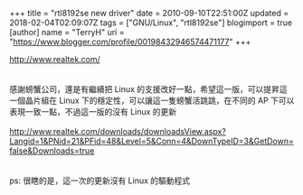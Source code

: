 +++
title = "rtl8192se new driver"
date = 2010-09-10T22:51:00Z
updated = 2018-02-04T02:09:07Z
tags = ["GNU/Linux", "rtl8192se"]
blogimport = true 
[author]
	name = "TerryH"
	uri = "https://www.blogger.com/profile/00198432946574471177"
+++

<a href="http://www.realtek.com/">http://www.realtek.com/</a><br /><br /><br />感謝螃蟹公司，還是有繼續把 Linux 的支援改好一點，希望這一版，可以提昇這一個晶片組在 Linux 下的穩定性，可以讓這一隻螃蟹活跳跳，在不同的 AP 下可以表現一致一點，不過這一版的沒有 Linux 的更新<br /><br /><a href="http://www.realtek.com/downloads/downloadsView.aspx?Langid=1&PNid=21&PFid=48&Level=5&Conn=4&DownTypeID=3&GetDown=false&Downloads=true">http://www.realtek.com/downloads/downloadsView.aspx?Langid=1&PNid=21&PFid=48&Level=5&Conn=4&DownTypeID=3&GetDown=false&Downloads=true</a><br /><br /><br />ps: 很瞎的是，這一次的更新沒有 Linux 的驅動程式
